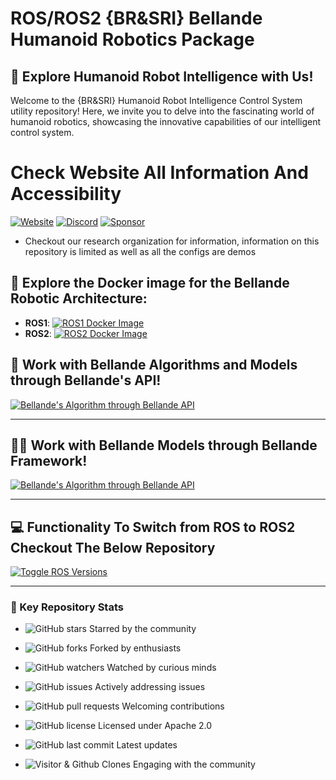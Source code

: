 # ROS/ROS2 {BR&SRI} Bellande Humanoid Robotics Package

## 🤖 Explore Humanoid Robot Intelligence with Us!

Welcome to the {BR&SRI} Humanoid Robot Intelligence Control System utility repository! Here, we invite you to delve into the fascinating world of humanoid robotics, showcasing the innovative capabilities of our intelligent control system.

# Check Website All Information And Accessibility
[![Website](https://img.shields.io/badge/Visit%20our-Website-0099cc?style=for-the-badge)](https://robotics-sensors.github.io)
[![Discord](https://img.shields.io/badge/Join%20our-Discord-7289DA?logo=discord&style=for-the-badge)](https://discord.gg/Yc72nd4w)
[![Sponsor](https://img.shields.io/badge/Sponsor-Robotics%20Sensors%20Research-red?style=for-the-badge&logo=github)](https://github.com/sponsors/Robotics-Sensors)
- Checkout our research organization for information, information on this repository is limited as well as all the configs are demos


## 📧 Explore the Docker image for the Bellande Robotic Architecture:
- **ROS1**: [![ROS1 Docker Image](https://img.shields.io/docker/pulls/ronaldsonbellande/bellande_robotic_environment_ros1)](https://hub.docker.com/r/ronaldsonbellande/bellande_robotic_environment_ros1)
- **ROS2**: [![ROS2 Docker Image](https://img.shields.io/docker/pulls/ronaldsonbellande/bellande_robotic_environment_ros2)](https://hub.docker.com/r/ronaldsonbellande/bellande_robotic_environment_ros2)



## 📢 Work with Bellande Algorithms and Models through Bellande's API!
[![Bellande's Algorithm through Bellande API](https://img.shields.io/badge/Bellande's%20Algorithm%20through%20Bellande's%20API-Bellande%20API-blue?style=for-the-badge&logo=ros&color=blue)](https://github.com/Robotics-Sensors/Web-ROS-API)

---

## 🧑‍💼 Work with Bellande Models through Bellande Framework!
[![Bellande's Algorithm through Bellande API](https://img.shields.io/badge/Bellande's%20Models%20through%20Bellande's%20Framework-Bellande%20Framework-blue?style=for-the-badge&logo=ros&color=blue)](https://github.com/Robotics-Sensors/ROS-MODELS)

---

## 💻 Functionality To Switch from ROS to ROS2 Checkout The Below Repository
[![Toggle ROS Versions](https://img.shields.io/badge/Toggle%20ROS%20Versions-Explore%20ROS%20and%20ROS2%20migration-blue?style=for-the-badge&logo=ros&color=blue)](https://github.com/Robotics-Sensors/ros_extension/)

---
### 🚀 Key Repository Stats

- ![GitHub stars](https://img.shields.io/github/stars/Robotics-Sensors/bellande_humanoid_robotics_package.svg?style=social) Starred by the community
- ![GitHub forks](https://img.shields.io/github/forks/Robotics-Sensors/bellande_humanoid_robotics_package.svg?style=social) Forked by enthusiasts
- ![GitHub watchers](https://img.shields.io/github/watchers/Robotics-Sensors/bellande_humanoid_robotics_package.svg?style=social) Watched by curious minds

- ![GitHub issues](https://img.shields.io/github/issues/Robotics-Sensors/bellande_humanoid_robotics_package.svg) Actively addressing issues
- ![GitHub pull requests](https://img.shields.io/github/issues-pr/Robotics-Sensors/bellande_humanoid_robotics_package.svg) Welcoming contributions
- ![GitHub license](https://img.shields.io/github/license/Robotics-Sensors/bellande_humanoid_robotics_package.svg) Licensed under Apache 2.0

- ![GitHub last commit](https://img.shields.io/github/last-commit/Robotics-Sensors/bellande_humanoid_robotics_package.svg) Latest updates
- ![Visitor & Github Clones](https://img.shields.io/badge/dynamic/json?color=2e8b57&label=Visitor%20%26%20GitHub%20Clones&query=$.count&url=https://api.github.com/repos/Robotics-Sensors/bellande_humanoid_robotics_package/traffic) Engaging with the community
